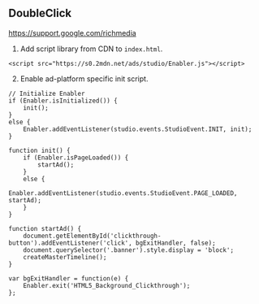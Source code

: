## DoubleClick
<https://support.google.com/richmedia>

1) Add script library from CDN to `index.html`.
```script-lib
<script src="https://s0.2mdn.net/ads/studio/Enabler.js"></script>
```

2) Enable ad-platform specific init script.
```script-init
// Initialize Enabler
if (Enabler.isInitialized()) {
    init();
}
else {
    Enabler.addEventListener(studio.events.StudioEvent.INIT, init);
}

function init() {
    if (Enabler.isPageLoaded()) {
        startAd();
    }
    else {
        Enabler.addEventListener(studio.events.StudioEvent.PAGE_LOADED, startAd);
    }
}

function startAd() {
    document.getElementById('clickthrough-button').addEventListener('click', bgExitHandler, false);
    document.querySelector('.banner').style.display = 'block';
    createMasterTimeline();
}

var bgExitHandler = function(e) {
    Enabler.exit('HTML5_Background_Clickthrough');
};
```
